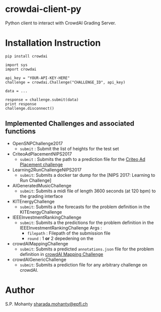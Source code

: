 # crowdai-client-py
Python client to interact with CrowdAI Grading Server.

# Installation Instruction
```
pip install crowdai
```

```
import sys
import crowdai

api_key = "YOUR-API-KEY-HERE"
challenge = crowdai.Challenge("CHALLENGE_ID", api_key)

data = ...

response = challenge.submit(data)
print response
challenge.disconnect()
```

## Implemented Challenges and associated functions

* OpenSNPChallenge2017
  - `submit` :
    Submit the list of heights for the test set
* CriteoAdPlacementNIPS2017
  - `submit` :
    Submits the path to a prediction file for the [Criteo Ad Placement challenge](https://www.crowdai.org/challenges/nips-17-workshop-criteo-ad-placement-challenge)
* Learning2RunChallengeNIPS2017
  - `submit`:
    Submits a docker tar dump for the [NIPS 2017: Learning to Run Challenge]
* AIGeneratedMusicChallenge
  - `submit`:
    Submits a midi file of length 3600 seconds (at 120 bpm) to the grading interface
* KITEnergyChallenge
  - `submit`:
    Submits a the forecasts for the problem definition in the KITEnergyChallenge
* IEEEInvestmentRankingChallenge
  - `submit`:
    Submits a the predictions for the problem definition in the IEEEInvestmentRankingChallenge
    Args :
      * `filepath` : Filepath of the submission file
      * `round` : 1 **or** 2 depedening on the   
* crowdAIMappingChallenge
  - `submit`:
    Submits a predicted `annotations.json` file for the problem definition in [crowdAI Mapping Challenge](https://www.crowdai.org/challenges/mapping-challenge)
* crowdAIGenericChallenge
  - `submit`:
    Submits a prediction file for any arbitrary challenge on crowdAI.

# Author
S.P. Mohanty <sharada.mohanty@epfl.ch>
